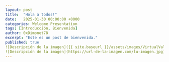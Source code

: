 ```yaml
---
layout: post
title:  "Hola a todos!"
date:   2025-01-30 00:00:00 +0000
categories: Welcome Presentation
tags: [Introducción, Bienvenida]
author: 0xDimonet78
excerpt: "Este es un post de bienvenida."
published: true
![Descripción de la imagen]({{ site.baseurl }}/assets/images/VirtualValhallaNFT.pmg)
![Descripción de la imagen](https://url-de-la-imagen.com/tu-imagen.jpg)
---
```

